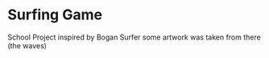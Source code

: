 # Surfing Game
School Project
  inspired by Bogan Surfer
    some artwork was taken from there (the waves)
